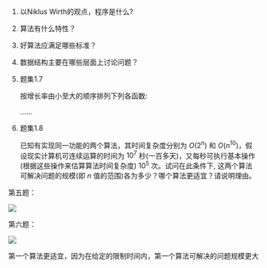 1. 以Niklus Wirth的观点，程序是什么? 

2. 算法有什么特性？

3. 好算法应满足哪些标准？

4. 数据结构主要在哪些层面上讨论问题？

5. 题集1.7

   按增长率由小至大的顺序排列下列各函数:

   …… 

6. 题集1.8 

   已知有实现同一功能的两个算法，其时间复杂度分别为 $O(2^n )$ 和 $O(n^{10})$，假设现实计算机可连续运算的时间为 $10^7$ 秒(一百多天)，又每秒可执行基本操作(根据这些操作来估算算法时间复杂度) $10^5$ 次。试问在此条件下, 这两个算法可解决问题的规模(即 $n$ 值的范围)各为多少？哪个算法更适宜？请说明理由。




第五题：

![](http://images2015.cnblogs.com/blog/781564/201602/781564-20160227013939630-803994601.png)



第六题：

![](http://images2015.cnblogs.com/blog/781564/201602/781564-20160227013948458-1690117425.gif)

第一个算法更适宜，因为在给定的限制时间内，第一个算法可解决的问题规模更大